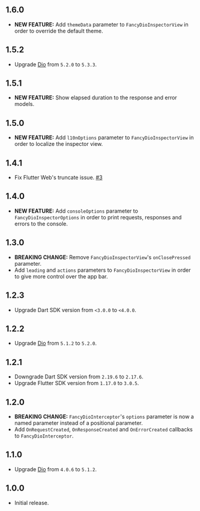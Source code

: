 ## 1.6.0

- **NEW FEATURE:** Add `themeData` parameter to `FancyDioInspectorView` in order to override the default theme.

## 1.5.2

- Upgrade [Dio](https://pub.dev/packages/dio) from `5.2.0` to `5.3.3`.

## 1.5.1

- **NEW FEATURE:** Show elapsed duration to the response and error models.

## 1.5.0

- **NEW FEATURE:** Add `l10nOptions` parameter to `FancyDioInspectorView` in order to localize the inspector view.

## 1.4.1

- Fix Flutter Web's truncate issue. [#3](https://github.com/gokhancvs/fancy_dio_inspector/pull/3)

## 1.4.0

- **NEW FEATURE:** Add `consoleOptions` parameter to `FancyDioInspectorOptions` in order to print requests, responses and errors to the console.

## 1.3.0

- **BREAKING CHANGE:** Remove `FancyDioInspectorView`'s `onClosePressed` parameter.
- Add `leading` and `actions` parameters to `FancyDioInspectorView` in order to give more control over the app bar.

## 1.2.3

- Upgrade Dart SDK version from `<3.0.0` to `<4.0.0`.

## 1.2.2

- Upgrade [Dio](https://pub.dev/packages/dio) from `5.1.2` to `5.2.0`.

## 1.2.1

- Downgrade Dart SDK version from `2.19.6` to `2.17.6`.
- Upgrade Flutter SDK version from `1.17.0` to `3.0.5`.

## 1.2.0

- **BREAKING CHANGE:** `FancyDioInterceptor`'s `options` parameter is now a named parameter instead of a positional parameter.
- Add `OnRequestCreated`, `OnResponseCreated` and `OnErrorCreated` callbacks to `FancyDioInterceptor`.

## 1.1.0

- Upgrade [Dio](https://pub.dev/packages/dio) from `4.0.6` to `5.1.2`.

## 1.0.0

- Initial release.
